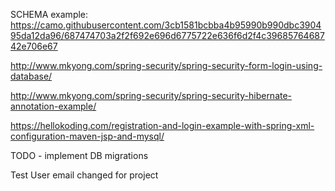 SCHEMA example:
https://camo.githubusercontent.com/3cb1581bcbba4b95990b990dbc390495da12da96/687474703a2f2f692e696d6775722e636f6d2f4c3968576468742e706e67

http://www.mkyong.com/spring-security/spring-security-form-login-using-database/

http://www.mkyong.com/spring-security/spring-security-hibernate-annotation-example/

https://hellokoding.com/registration-and-login-example-with-spring-xml-configuration-maven-jsp-and-mysql/

TODO - implement DB migrations

Test User email changed for project